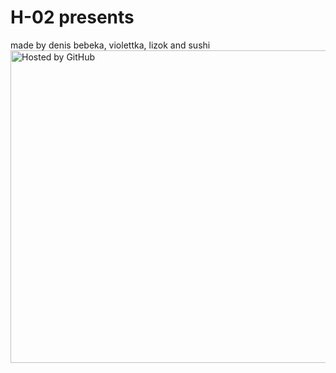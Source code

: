 # H-02 presents
made by denis bebeka, violettka, lizok and sushi
<a href="https://github.com/HUID1337" title="Привет как дела"> 
<img style="margin:0;padding:0;border:0;" alt="Hosted by GitHub" src="https://media4.giphy.com/media/9TPzouR8PzJF6/giphy.gif?cid=ecf05e4799qdmg97c1ccsn93hi68uhft4s1jnut09kjh5rlj&rid=giphy.gif&ct=g" width="850" height="500" title="Hosted by GitHub" />
